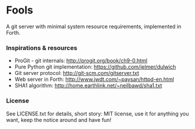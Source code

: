 # Fools

A git server with minimal system resource requirements, implemented in Forth.

### Inspirations & resources

* ProGit - git internals: http://progit.org/book/ch9-0.html
* Pure Python git implementation: https://github.com/jelmer/dulwich
* Git server protocol: http://git-scm.com/gitserver.txt
* Web server in Forth: http://www.jwdt.com/~paysan/httpd-en.html
* SHA1 algorithm: http://home.earthlink.net/~neilbawd/sha1.txt

### License

See LICENSE.txt for details, short story: MIT license, use it for anything you want, keep the notice around and have fun!